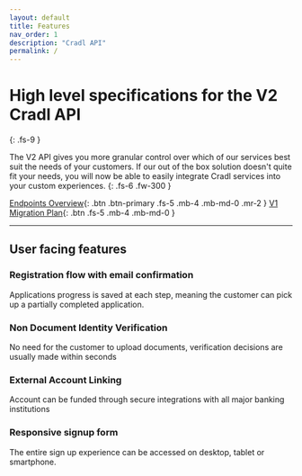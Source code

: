 ```yaml
---
layout: default
title: Features
nav_order: 1
description: "Cradl API"
permalink: /
---
```


# High level specifications for the V2 Cradl API
{: .fs-9 }

The V2 API gives you more granular control over which of our services best suit the needs of your customers. If our out of the box solution doesn't quite fit your needs, you will now be able to easily integrate Cradl services into your custom experiences. 
{: .fs-6 .fw-300 }

[Endpoints Overview](/endpoints){: .btn .btn-primary .fs-5 .mb-4 .mb-md-0 .mr-2 } [V1 Migration Plan](https://github.com/pmarsceill/just-the-docs){: .btn .fs-5 .mb-4 .mb-md-0 }

---

## User facing features

### Registration flow with email confirmation
Applications progress is saved at each step, meaning the customer can pick up a partially completed application. 

### Non Document Identity Verification
No need for the customer to upload documents, verification decisions are usually made within seconds

### External Account Linking
Account can be funded through secure integrations with all major banking institutions

### Responsive signup form
The entire sign up experience can be accessed on desktop, tablet or smartphone. 
